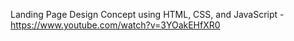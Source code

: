 Landing Page Design Concept using HTML, CSS, and JavaScript - https://www.youtube.com/watch?v=3YOakEHfXR0